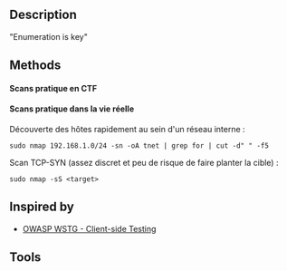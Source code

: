 
## Description

"Enumeration is key"

## Methods

#### Scans pratique en CTF



#### Scans pratique dans la vie réelle 

Découverte des hôtes rapidement au sein d'un réseau interne : 

```
sudo nmap 192.168.1.0/24 -sn -oA tnet | grep for | cut -d" " -f5
```


Scan TCP-SYN (assez discret et peu de risque de faire planter la cible) : 
```
sudo nmap -sS <target>
```

## Inspired by

- [OWASP WSTG - Client-side Testing](https://owasp.org/www-project-web-security-testing-guide/latest/4-Web_Application_Security_Testing/11-Client-side_Testing/)

## Tools
